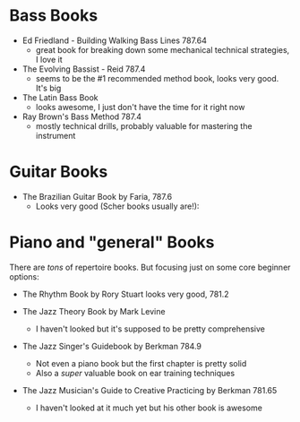 # Bass Books

- Ed Friedland - Building Walking Bass Lines 787.64
  - great book for breaking down some mechanical technical strategies, I love it
- The Evolving Bassist - Reid 787.4
  - seems to be the #1 recommended method book, looks very good. It's big
- The Latin Bass Book
  - looks awesome, I just don't have the time for it right now
- Ray Brown's Bass Method 787.4
  - mostly technical drills, probably valuable for mastering the instrument

# Guitar Books

- The Brazilian Guitar Book by Faria, 787.6
  - Looks very good (Scher books usually are!):

# Piano and "general" Books

There are *tons* of repertoire books. But focusing just on some core beginner options:

- The Rhythm Book by Rory Stuart looks very good, 781.2

- The Jazz Theory Book by Mark Levine
  - I haven't looked but it's supposed to be pretty comprehensive
- The Jazz Singer's Guidebook by Berkman 784.9
  - Not even a piano book but the first chapter is pretty solid
  - Also a *super* valuable book on ear training techniques
- The Jazz Musician's Guide to Creative Practicing by Berkman 781.65
  - I haven't looked at it much yet but his other book is awesome
